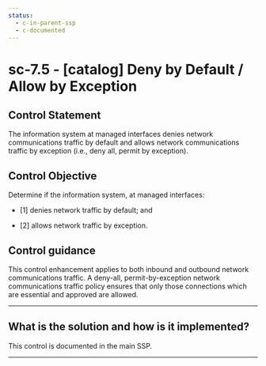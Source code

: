```yaml
---
status:
  - c-in-parent-ssp
  - c-documented
---
```


# sc-7.5 - \[catalog\] Deny by Default / Allow by Exception

## Control Statement

The information system at managed interfaces denies network communications traffic by default and allows network communications traffic by exception (i.e., deny all, permit by exception).

## Control Objective

Determine if the information system, at managed interfaces:

- \[1\] denies network traffic by default; and

- \[2\] allows network traffic by exception.

## Control guidance

This control enhancement applies to both inbound and outbound network communications traffic. A deny-all, permit-by-exception network communications traffic policy ensures that only those connections which are essential and approved are allowed.

______________________________________________________________________

## What is the solution and how is it implemented?

This control is documented in the main SSP.

______________________________________________________________________
